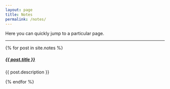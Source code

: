 ```yaml
---
layout: page
title: Notes
permalink: /notes/
---
```


Here you can quickly jump to a particular page.

<div class="section-index">
    <hr class="panel-line">
    {% for post in site.notes %}        
    <div class="entry">
    <h5><a href="{{ post.url | prepend: site.baseurl }}">{{ post.title }}</a></h5>
    <p>{{ post.description }}</p>
    </div>{% endfor %}
</div>
